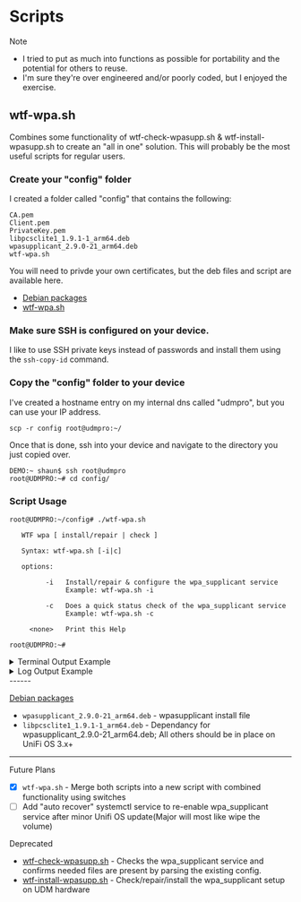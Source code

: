# Scripts

> [!NOTE]
> - I tried to put as much into functions as possible for portability and the potential for others to reuse.
> - I'm sure they're over engineered and/or poorly coded, but I enjoyed the exercise.
## wtf-wpa.sh
Combines some functionality of wtf-check-wpasupp.sh & wtf-install-wpasupp.sh to create an "all in one" solution.
This will probably be the most useful scripts for regular users.

### Create your "config" folder
I created a folder called "config" that contains the following:
```
CA.pem
Client.pem
PrivateKey.pem
libpcsclite1_1.9.1-1_arm64.deb
wpasupplicant_2.9.0-21_arm64.deb
wtf-wpa.sh
```
You will need to privde your own certificates, but the deb files and script are available here.

- [Debian packages](wpa_supplicant/deb%20packages)
- [wtf-wpa.sh](wpa_supplicant/wtf-wpa.sh)

### Make sure SSH is configured on your device.
I like to use SSH private keys instead of passwords and install them using the ```ssh-copy-id``` command.

### Copy the "config" folder to your device
I've created a hostname entry on my internal dns called "udmpro", but you can use your IP address.

```scp -r config root@udmpro:~/```

Once that is done, ssh into your device and navigate to the directory you just copied over.
```
DEMO:~ shaun$ ssh root@udmpro
root@UDMPRO:~# cd config/
```
### Script Usage
```
root@UDMPRO:~/config# ./wtf-wpa.sh 
 
   WTF wpa [ install/repair | check ]

   Syntax: wtf-wpa.sh [-i|c]

   options: 

         -i   Install/repair & configure the wpa_supplicant service
              Example: wtf-wpa.sh -i

         -c   Does a quick status check of the wpa_supplicant service
              Example: wtf-wpa.sh -c

     <none>   Print this Help

root@UDMPRO:~# 
```

<details>
<summary>Terminal Output Example</summary>
<img width="863" alt="wtf-ui" src="https://github.com/WhiskeyTang0F0xtr0t/unifi/assets/9803191/cc028256-0c30-4141-a612-19a42cb108f7">
</details>

<details>
<summary>Log Output Example</summary>
  
```
[2024-03-12 08:10:15] - *** Logging to: wtf-wpa.log ***
[2024-03-12 08:10:15] - *** Verification Mode ***
[2024-03-12 08:10:15] - *** Checking Hardware Version ***
[2024-03-12 08:10:15] - INFO: Hardware - UniFi Dream Machine Pro
[2024-03-12 08:10:15] - INFO: WAN Interface: eth8
[2024-03-12 08:10:15] - *** Checking for required directories ***
[2024-03-12 08:10:15] - INFO: Found - Backup Path: /root/config
[2024-03-12 08:10:15] - INFO: Found - debPath: /etc/wpa_supplicant/packages
[2024-03-12 08:10:15] - INFO: Found - certPath: /etc/wpa_supplicant/conf
[2024-03-12 08:10:15] - INFO: Found - confPath: /etc/wpa_supplicant/conf
[2024-03-12 08:10:15] - *** Checking for required deb packages ***
[2024-03-12 08:10:15] - INFO: Found - deb_pkg: /etc/wpa_supplicant/packages/libpcsclite1_1.9.1-1_arm64.deb
[2024-03-12 08:10:15] - INFO: Found - deb_pkg: /etc/wpa_supplicant/packages/wpasupplicant_2.9.0-21_arm64.deb
[2024-03-12 08:10:15] - *** Checking for required certificates ***
[2024-03-12 08:10:15] - INFO: Found - CA: /etc/wpa_supplicant/conf/CA.pem
[2024-03-12 08:10:15] - INFO: Found - Client: /etc/wpa_supplicant/conf/Client.pem
[2024-03-12 08:10:15] - INFO: Found - PrivateKey: /etc/wpa_supplicant/conf/PrivateKey.pem
[2024-03-12 08:10:15] - *** Checking for wpa_supplicant.conf ***
[2024-03-12 08:10:15] - INFO: Found - wpa_conf: /etc/wpa_supplicant/conf/wpa_supplicant.conf
[2024-03-12 08:10:15] - *** Checking wpa_supplicant service ***
[2024-03-12 08:10:15] - INFO: wpa_supplicant installed: 2:2.9.0-21
[2024-03-12 08:10:15] - INFO: wpa_supplicant is active
[2024-03-12 08:10:15] - INFO: wpa_supplicant is enabled
[2024-03-12 08:10:15] - *** Testing connection to google.com:80 ***
[2024-03-12 08:10:15] - INFO: Attemp 1/3: netcat google.com:80 SUCCESSFUL
[2024-03-12 08:10:15] - *** Process complete ***
```
</details>
------

[Debian packages](wpa_supplicant/deb%20packages)
- `wpasupplicant_2.9.0-21_arm64.deb` - wpasupplicant install file
- `libpcsclite1_1.9.1-1_arm64.deb` - Dependancy for wpasupplicant_2.9.0-21_arm64.deb; All others should be in place on UniFi OS 3.x+
------

Future Plans
- [X] `wtf-wpa.sh` - Merge both scripts into a new script with combined functionality using switches
- [ ] Add "auto recover" systemctl service to re-enable wpa_supplicant service after minor Unifi OS update(Major will most like wipe the volume)

Deprecated
- [wtf-check-wpasupp.sh](archive/wtf-check-wpasupp.sh) - Checks the wpa_supplicant service and confirms needed files are present by parsing the existing config.
- [wtf-install-wpasupp.sh](archive/wtf-install-wpasupp.sh) - Check/repair/install the wpa_supplicant setup on UDM hardware


